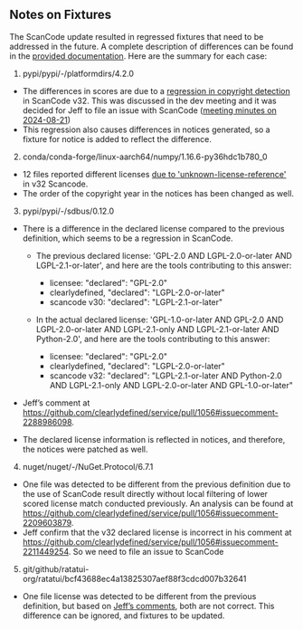 ## Notes on Fixtures

The ScanCode update resulted in regressed fixtures that need to be addressed in the future. A complete description of differences can be found in the [provided documentation](https://docs.google.com/document/d/1si5zAXg5XyoC5Loip5BIq3vZHvd8Zu2gmhrd_eG6TYE/edit?tab=t.0). Here are the summary for each case:

1.  pypi/pypi/-/platformdirs/4.2.0

- The differences in scores are due to a [regression in copyright detection](https://github.com/clearlydefined/service/pull/1056#issuecomment-2184400127) in ScanCode v32. This was discussed in the dev meeting and it was decided for Jeff to file an issue with ScanCode ([meeting minutes on 2024-08-21](https://docs.google.com/document/d/1n5WKbXwmDRKZfQPbxHXJK9AOBxpbigzcQ6C7_IW8-oE/edit?tab=t.0))
- This regression also causes differences in notices generated, so a fixture for notice is added to reflect the difference.

2.  conda/conda-forge/linux-aarch64/numpy/1.16.6-py36hdc1b780_0

- 12 files reported different licenses [due to 'unknown-license-reference'](https://github.com/clearlydefined/service/issues/1183#issuecomment-2343849195) in v32 Scancode.
- The order of the copyright year in the notices has been changed as well.

3.  pypi/pypi/-/sdbus/0.12.0

- There is a difference in the declared license compared to the previous definition, which seems to be a regression in ScanCode.

  - The previous declared license: 'GPL-2.0 AND LGPL-2.0-or-later AND LGPL-2.1-or-later', and here are the tools contributing to this answer:

    - licensee: "declared": "GPL-2.0"
    - clearlydefined, "declared": "LGPL-2.0-or-later"
    - scancode v30: "declared": "LGPL-2.1-or-later"

  - In the actual declared license: 'GPL-1.0-or-later AND GPL-2.0 AND LGPL-2.0-or-later AND LGPL-2.1-only AND LGPL-2.1-or-later AND Python-2.0', and here are the tools contributing to this answer:
    - licensee: "declared": "GPL-2.0"
    - clearlydefined, "declared": "LGPL-2.0-or-later"
    - scancode v32: "declared": "LGPL-2.1-or-later AND Python-2.0 AND LGPL-2.1-only AND LGPL-2.0-or-later AND GPL-1.0-or-later"

- Jeff’s comment at https://github.com/clearlydefined/service/pull/1056#issuecomment-2288986098.
- The declared license information is reflected in notices, and therefore, the notices were patched as well.

4.  nuget/nuget/-/NuGet.Protocol/6.7.1

- One file was detected to be different from the previous definition due to the use of ScanCode result directly without local filtering of lower scored license match conducted previously. An analysis can be found at https://github.com/clearlydefined/service/pull/1056#issuecomment-2209603879.
- Jeff confirm that the v32 declared license is incorrect in his comment at https://github.com/clearlydefined/service/pull/1056#issuecomment-2211449254. So we need to file an issue to ScanCode

5.  git/github/ratatui-org/ratatui/bcf43688ec4a13825307aef88f3cdcd007b32641

- One file license was detected to be different from the previous definition, but based on [Jeff’s comments](https://github.com/clearlydefined/service/pull/1056#issuecomment-2197103324), both are not correct. This difference can be ignored, and fixtures to be updated.
